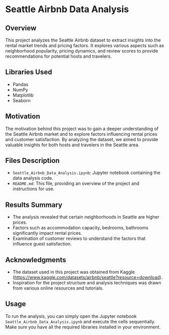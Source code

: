 # Seattle Airbnb Data Analysis

## Overview
This project analyzes the Seattle Airbnb dataset to extract insights into the rental market trends and pricing factors. It explores various aspects such as neighborhood popularity, pricing dynamics, and review scores to provide recommendations for potential hosts and travelers.

## Libraries Used
- Pandas
- NumPy
- Matplotlib
- Seaborn

## Motivation
The motivation behind this project was to gain a deeper understanding of the Seattle Airbnb market and to explore factors influencing rental prices and customer satisfaction. By analyzing the dataset, we aimed to provide valuable insights for both hosts and travelers in the Seattle area.

## Files Description
- `Seattle_Airbnb_Data_Analysis.ipynb`: Jupyter notebook containing the data analysis code.
- `README.md`: This file, providing an overview of the project and instructions for use.

## Results Summary
- The analysis revealed that certain neighborhoods in Seattle are higher prices.
- Factors such as accommodation capacity, bedrooms, bathrooms significantly impact rental prices.
- Examination of customer reviews to understand the factors that influence guest satisfaction.

## Acknowledgments
- The dataset used in this project was obtained from Kaggle (https://www.kaggle.com/datasets/airbnb/seattle?resource=download).
- Inspiration for the project structure and analysis techniques was drawn from various online resources and tutorials.

## Usage
To run the analysis, you can simply open the Jupyter notebook `Seattle_Airbnb_Data_Analysis.ipynb` and execute the cells sequentially. Make sure you have all the required libraries installed in your environment.

